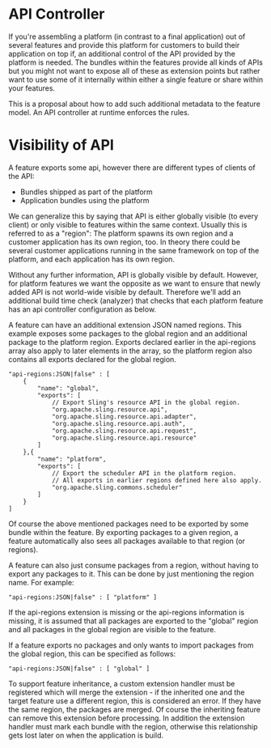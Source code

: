 # API Controller

If you're assembling a platform (in contrast to a final application) out of several features and provide this platform for customers to build their application on top if, an additional control of the API provided by the platform is needed. The bundles within the features provide all kinds of APIs but you might not want to expose all of these as extension points but rather want to use some of it internally within either a single feature or share within your features.

This is a proposal about how to add such additional metadata to the feature model. An API controller at runtime enforces the rules.

# Visibility of API

A feature exports some api, however there are different types of clients of the API:

* Bundles shipped as part of the platform
* Application bundles using the platform

We can generalize this by saying that API is either globally visible (to every client) or only visible to features within the same context. Usually this is referred to as a "region": The platform spawns its own region and a customer application has its own region, too. In theory there could be several customer applications running in the same framework on top of the platform, and each application has its own region.

Without any further information, API is globally visible by default. However, for platform features we want the opposite as we want to ensure that newly added API is not world-wide visible by default. Therefore we'll add an additional build time check (analyzer) that checks that each platform feature has an api controller configuration as below.

A feature can have an additional extension JSON named regions. This example exposes some packages to the global region and an additional package to the platform region. Exports declared earlier in the api-regions array also apply to later elements in the array, so the platform region also contains all exports declared for the global region.

    "api-regions:JSON|false" : [
        {
            "name": "global",
            "exports": [
                // Export Sling's resource API in the global region.
                "org.apache.sling.resource.api",
                "org.apache.sling.resource.api.adapter",
                "org.apache.sling.resource.api.auth",
                "org.apache.sling.resource.api.request",
                "org.apache.sling.resource.api.resource"
            ]
        },{
            "name": "platform",
            "exports": [
                // Export the scheduler API in the platform region.
                // All exports in earlier regions defined here also apply.
                "org.apache.sling.commons.scheduler"
            ]
        }
    ]

Of course the above mentioned packages need to be exported by some bundle within the feature.
By exporting packages to a given region, a feature automatically also sees all packages available to that region (or regions).

A feature can also just consume packages from a region, without having to export any packages to it. This can be done by just mentioning the region name. For example:

    "api-regions:JSON|false" : [ "platform" ]

If the api-regions extension is missing or the api-regions information is missing, it is assumed that all packages are exported to the "global" region and all packages in the global region are visible to the feature.

If a feature exports no packages and only wants to import packages from the global region, this can be specified as follows:
    
    "api-regions:JSON|false" : [ "global" ]

To support feature inheritance, a custom extension handler must be registered which will merge the extension - if the inherited one and the target feature use a different region, this is considered an error. If they have the same region, the packages are merged. Of course the inheriting feature can remove this extension before processing. In addition the extension handler must mark each bundle with the region, otherwise this relationship gets lost later on when the application is build.
